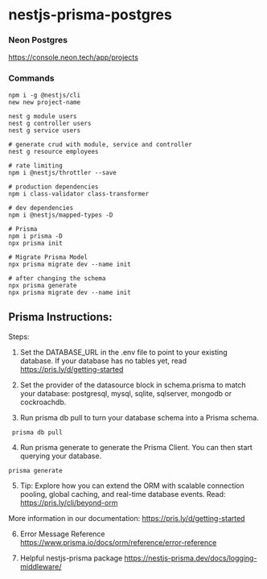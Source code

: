 # nestjs-prisma-postgres


### Neon Postgres
https://console.neon.tech/app/projects


### Commands
```
npm i -g @nestjs/cli
new new project-name

nest g module users
nest g controller users
nest g service users

# generate crud with module, service and controller
nest g resource employees

# rate limiting
npm i @nestjs/throttler --save

# production dependencies
npm i class-validator class-transformer

# dev dependencies
npm i @nestjs/mapped-types -D 

# Prisma
npm i prisma -D
npx prisma init

# Migrate Prisma Model
npx prisma migrate dev --name init

# after changing the schema
npx prisma generate
npx prisma migrate dev --name init
```

## Prisma Instructions:
Steps:
1. Set the DATABASE_URL in the .env file to point to your existing database. If your database has no tables yet, read https://pris.ly/d/getting-started

2. Set the provider of the datasource block in schema.prisma to match your database: postgresql, mysql, sqlite, sqlserver, 
mongodb or cockroachdb.

3. Run prisma db pull to turn your database schema into a Prisma schema.
```
 prisma db pull
```

4. Run prisma generate to generate the Prisma Client. You can then start querying your database.
```
prisma generate
```

5. Tip: Explore how you can extend the ORM with scalable connection pooling, global caching, and real-time database events. Read: https://pris.ly/cli/beyond-orm

More information in our documentation:
https://pris.ly/d/getting-started

6. Error Message Reference 
https://www.prisma.io/docs/orm/reference/error-reference

7. Helpful nestjs-prisma package
https://nestjs-prisma.dev/docs/logging-middleware/